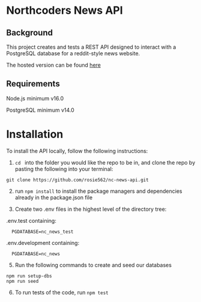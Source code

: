 # Northcoders News API

## Background

This project creates and tests a REST API designed to interact with a PostgreSQL database for a reddit-style news website.

The hosted version can be found [here](https://nc-news-fsgh.onrender.com/api)

## Requirements
Node.js minimum v16.0

PostgreSQL minimum v14.0

# Installation

To install the API locally, follow the following instructions:

1. ``cd `` into the folder you would like the repo to be in, and clone the repo by pasting the following into your terminal:
```
git clone https://github.com/rosie562/nc-news-api.git
```
2. run ```npm install``` to install the package managers and dependencies already in the package.json file

3. Create two .env files in the highest level of the directory tree:

.env.test containing:
```
  PGDATABASE=nc_news_test
````
.env.development containing:
```
  PGDATABASE=nc_news
```
5. Run the following commands to create and seed our databases
```
npm run setup-dbs
npm run seed
```
6. To run tests of the code, run ```npm test```